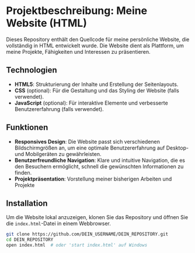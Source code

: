 # Projektbeschreibung: Meine Website (HTML)

Dieses Repository enthält den Quellcode für meine persönliche Website, die vollständig in HTML entwickelt wurde. Die Website dient als Plattform, um meine Projekte, Fähigkeiten und Interessen zu präsentieren.

## Technologien

- **HTML5**: Strukturierung der Inhalte und Erstellung der Seitenlayouts.
- **CSS** (optional): Für die Gestaltung und das Styling der Website (falls verwendet).
- **JavaScript** (optional): Für interaktive Elemente und verbesserte Benutzererfahrung (falls verwendet).

## Funktionen

- **Responsives Design**: Die Website passt sich verschiedenen Bildschirmgrößen an, um eine optimale Benutzererfahrung auf Desktop- und Mobilgeräten zu gewährleisten.
- **Benutzerfreundliche Navigation**: Klare und intuitive Navigation, die es den Besuchern ermöglicht, schnell die gewünschten Informationen zu finden.
- **Projektpräsentation**: Vorstellung meiner bisherigen Arbeiten und Projekte 

## Installation

Um die Website lokal anzuzeigen, klonen Sie das Repository und öffnen Sie die `index.html`-Datei in einem Webbrowser.

```bash
git clone https://github.com/DEIN_USERNAME/DEIN_REPOSITORY.git
cd DEIN_REPOSITORY
open index.html  # oder 'start index.html' auf Windows
